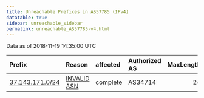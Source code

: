 ```yaml
---
title: Unreachable Prefixes in AS57785 (IPv4)
datatable: true
sidebar: unreachable_sidebar
permalink: unreachable_AS57785-v4.html
---
```


Data as of 2018-11-19 14:35:00 UTC


<div class="datatable-begin"></div>

| Prefix                                                   | Reason                                                                                                 | affected   | Authorized AS   |   MaxLength | Anchor                                         |   unreachable /24s |
|:---------------------------------------------------------|:-------------------------------------------------------------------------------------------------------|:-----------|:----------------|------------:|:-----------------------------------------------|-------------------:|
| [37.143.171.0/24](https://stat.ripe.net/37.143.171.0/24) | [INVALID ASN](https://rpki-validator.ripe.net/announcement-preview?asn=AS57785&prefix=37.143.171.0/24) | complete   | AS34714         |          24 | [RIPE](unreachable_RIPE_NCC_RPKI_Root-v4.html) |                  1 |

<div class="datatable-end"></div>